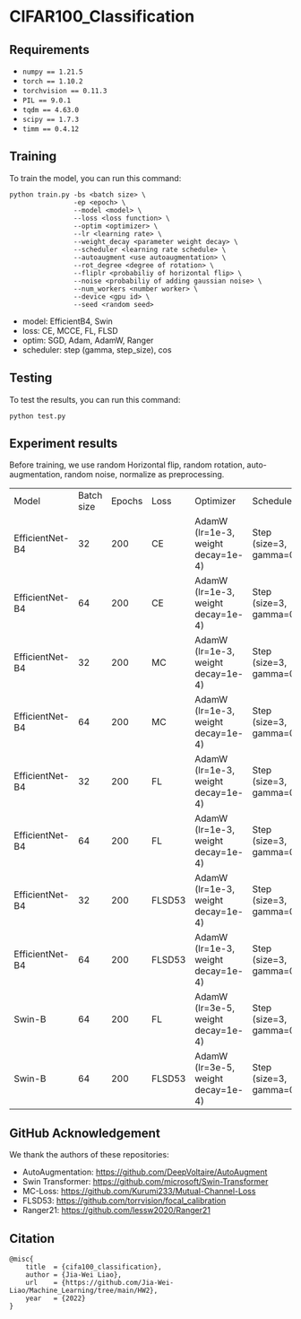 # CIFAR100_Classification

## Requirements
- `numpy == 1.21.5`
- `torch == 1.10.2`
- `torchvision == 0.11.3`
- `PIL == 9.0.1`
- `tqdm == 4.63.0`
- `scipy == 1.7.3`
- `timm == 0.4.12`


## Training
To train the model, you can run this command:
```
python train.py -bs <batch size> \
                -ep <epoch> \
                --model <model> \
                --loss <loss function> \
                --optim <optimizer> \
                --lr <learning rate> \
                --weight_decay <parameter weight decay> \
                --scheduler <learning rate schedule> \
                --autoaugment <use autoaugmentation> \
                --rot_degree <degree of rotation> \
                --fliplr <probabiliy of horizontal flip> \
                --noise <probabiliy of adding gaussian noise> \
                --num_workers <number worker> \
                --device <gpu id> \
                --seed <random seed>
```
- model: EfficientB4, Swin
- loss: CE, MCCE, FL, FLSD
- optim: SGD, Adam, AdamW, Ranger
- scheduler: step (gamma, step_size), cos


## Testing
To test the results, you can run this command:
```
python test.py
```

## Experiment results
Before training, we use random Horizontal flip, random rotation, auto-augmentation, random noise, normalize as preprocessing. 
<table>
  <tr>
    <td>Model</td>
    <td>Batch size</td>
    <td>Epochs</td>
    <td>Loss</td>
    <td>Optimizer</td>
    <td>Scheduler</td>
    <td>test acc</td>
  </tr>
  <tr>
    <td>EfficientNet-B4</td>
    <td>32</td>
    <td>200</td>
    <td>CE</td>
    <td>AdamW (lr=1e-3,  weight decay=1e-4)</td>
    <td>Step (size=3, gamma=0.8)</td>
    <td>88.57% </td>
  </tr>
  <tr>
    <td>EfficientNet-B4</td>
    <td>64</td>
    <td>200</td>
    <td>CE</td>
    <td>AdamW (lr=1e-3,  weight decay=1e-4)</td>
    <td>Step (size=3, gamma=0.8)</td>
    <td>89.34% </td>
  </tr>
  <tr>
    <td>EfficientNet-B4</td>
    <td>32</td>
    <td>200</td>
    <td>MC</td>
    <td>AdamW (lr=1e-3,  weight decay=1e-4)</td>
    <td>Step (size=3, gamma=0.8)</td>
    <td>88.37% </td>
  </tr>
  <tr>
    <td>EfficientNet-B4</td>
    <td>64</td>
    <td>200</td>
    <td>MC</td>
    <td>AdamW (lr=1e-3,  weight decay=1e-4)</td>
    <td>Step (size=3, gamma=0.8)</td>
    <td>88.73% </td>
  </tr>
  <tr>
    <td>EfficientNet-B4</td>
    <td>32</td>
    <td>200</td>
    <td>FL</td>
    <td>AdamW (lr=1e-3,  weight decay=1e-4)</td>
    <td>Step (size=3, gamma=0.8)</td>
    <td>88.24% </td>
  </tr>
  <tr>
    <td>EfficientNet-B4</td>
    <td>64</td>
    <td>200</td>
    <td>FL</td>
    <td>AdamW (lr=1e-3,  weight decay=1e-4)</td>
    <td>Step (size=3, gamma=0.8)</td>
    <td>89.35% </td>
  </tr>
  <tr>
    <td>EfficientNet-B4</td>
    <td>32</td>
    <td>200</td>
    <td>FLSD53</td>
    <td>AdamW (lr=1e-3,  weight decay=1e-4)</td>
    <td>Step (size=3, gamma=0.8)</td>
    <td>88.90% </td>
  </tr>
  <tr>
    <td>EfficientNet-B4</td>
    <td>64</td>
    <td>200</td>
    <td>FLSD53</td>
    <td>AdamW (lr=1e-3,  weight decay=1e-4)</td>
    <td>Step (size=3, gamma=0.8)</td>
    <td>89.52% </td>
  </tr>
  <tr>
    <td>Swin-B</td>
    <td>64</td>
    <td>200</td>
    <td>FL</td>
    <td>AdamW (lr=3e-5,  weight decay=1e-4)</td>
    <td>Step (size=3, gamma=0.8)</td>
    <td>93.56% </td>
  </tr>
  <tr>
    <td>Swin-B</td>
    <td>64</td>
    <td>200</td>
    <td>FLSD53</td>
    <td>AdamW (lr=3e-5,  weight decay=1e-4)</td>
    <td>Step (size=3, gamma=0.8)</td>
    <td>93.60% </td>
  </tr>
</table>


## GitHub Acknowledgement
We thank the authors of these repositories:
- AutoAugmentation: https://github.com/DeepVoltaire/AutoAugment  
- Swin Transformer: https://github.com/microsoft/Swin-Transformer  
- MC-Loss: https://github.com/Kurumi233/Mutual-Channel-Loss  
- FLSD53: https://github.com/torrvision/focal_calibration  
- Ranger21: https://github.com/lessw2020/Ranger21  


## Citation
```
@misc{
    title  = {cifa100_classification},
    author = {Jia-Wei Liao},
    url    = {https://github.com/Jia-Wei-Liao/Machine_Learning/tree/main/HW2},
    year   = {2022}
}
```

